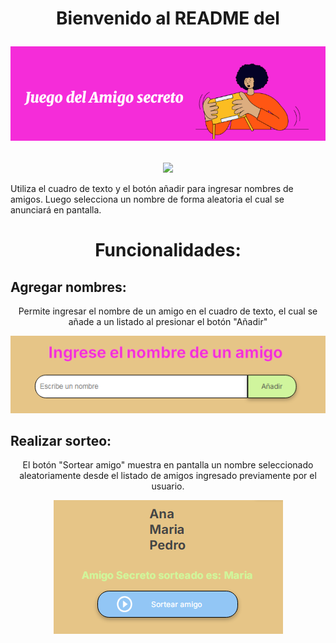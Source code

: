 <h1 align="center">
    Bienvenido al README del
  <p align="center">
    <img src="https://github.com/moredevj/amigosecretoapp/blob/fbac7a59f7c003504ba0a4854f7d9418c370ca62/assets/head.PNG">
  </p>
</h1>

<p align="center">  
       <img src="https://img.shields.io/badge/STATUS-EN%20DESAROLLO-green">
</p>



  Utiliza el cuadro de texto y el botón añadir para ingresar nombres de amigos. Luego selecciona un nombre de forma aleatoria el cual se anunciará en pantalla. 
</p>
<h1 align="center">
    Funcionalidades:
</h1>

<h2 align="left">
    Agregar nombres:
</h2>
<p align="center">
  Permite ingresar el nombre de un amigo en el cuadro de texto, el cual se añade a un listado al presionar el botón "Añadir"
</p>
<p align="center">
  <img src="https://github.com/moredevj/amigosecretoapp/blob/fbac7a59f7c003504ba0a4854f7d9418c370ca62/assets/body.PNG">
</p>
<h2 align="left">
    Realizar sorteo:
</h2>
<p align="center">
El botón "Sortear amigo" muestra en pantalla un nombre seleccionado aleatoriamente desde el listado de amigos ingresado previamente por el usuario.
</p>
<p align="center">
  <img src="https://github.com/moredevj/amigosecretoapp/blob/fbac7a59f7c003504ba0a4854f7d9418c370ca62/assets/foot.PNG">
</p>
